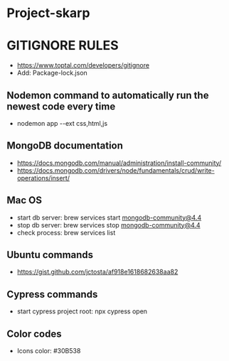 # Project-skarp

# GITIGNORE RULES

- https://www.toptal.com/developers/gitignore
- Add: Package-lock.json

## Nodemon command to automatically run the newest code every time

- nodemon app --ext css,html,js

## MongoDB documentation

- https://docs.mongodb.com/manual/administration/install-community/
- https://docs.mongodb.com/drivers/node/fundamentals/crud/write-operations/insert/

## Mac OS

- start db server: brew services start mongodb-community@4.4
- stop db server: brew services stop mongodb-community@4.4
- check process: brew services list

## Ubuntu commands

- https://gist.github.com/jctosta/af918e1618682638aa82

## Cypress commands

- start cypress project root: npx cypress open

## Color codes

- Icons color: #30B538
